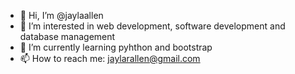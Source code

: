 - 👋 Hi, I’m @jaylaallen
- 👀 I’m interested in web development, software development and database management
- 🌱 I’m currently learning pyhthon and bootstrap
- 📫 How to reach me: jaylarallen@gmail.com

<!---
jaylaallen/jaylaallen is a ✨ special ✨ repository because its `README.md` (this file) appears on your GitHub profile.
You can click the Preview link to take a look at your changes.
--->
